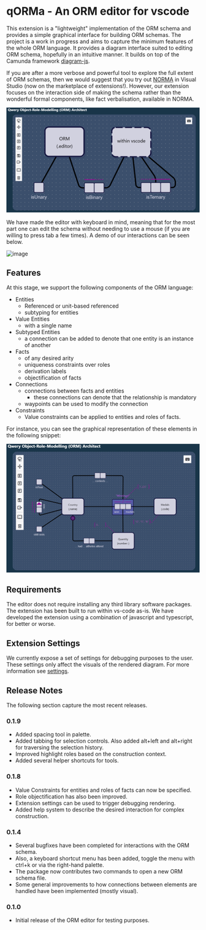 # qORMa - An ORM editor for vscode

This extension is a "lightweight" implementation of the ORM schema and provides 
a simple graphical interface for building ORM schemas. The project is a work 
in progress and aims to capture the minimum features of the whole ORM language. 
It provides a diagram interface suited to editing ORM schema, hopefully in an
intuitive manner. It builds on top of the Camunda framework 
[diagram-js](https://github.com/bpmn-io/diagram-js).

If you are after a more verbose and powerful tool to explore the full extent 
of ORM schemas, then we would suggest that you try out 
[NORMA](https://marketplace.visualstudio.com/items?itemName=ORMSolutions.NORMA2019) 
in Visual Studio (now on the marketplace of extensions!). However, our extension 
focuses on the interaction side of making the schema rather than the wonderful 
formal components, like fact verbalisation, available in NORMA.

![image](/extension/extension-assets/logo-example.png)

We have made the editor with keyboard in mind, meaning that for the most part one can edit the schema without needing to use a mouse (if you are willing to press tab a few times). A demo of our interactions can be seen below.

![image](/extension/extension-assets/qorma_presentation.gif)

## Features

At this stage, we support the following components of the ORM language:
- Entities
    - Referenced or unit-based referenced
    - subtyping for entities
- Value Entities
    - with a single name
- Subtyped Entities
    - a connection can be added to denote that one entity is an instance of another
- Facts
    - of any desired arity
    - uniqueness constraints over roles
    - derivation labels
    - objectification of facts
- Connections 
    - connections between facts and entities
        - these connections can denote that the relationship is mandatory
    - waypoints can be used to modify the connection
- Constraints
    - Value constraints can be applied to entities and roles of facts.

For instance, you can see the graphical representation of these elements in the following snippet:

![image](/extension/extension-assets/medals-example.png)

## Requirements

The editor does not require installing any third library software packages. The extension has been built to run within vs-code as-is. We have developed the extension using a combination of javascript and typescript, for better or worse.

## Extension Settings

We currently expose a set of settings for debugging purposes to the user. 
These settings only affect the visuals of the rendered diagram. For more
information see [settings](/extension/settings.md).

## Release Notes

The following section capture the most recent releases.

### 0.1.9

- Added spacing tool in palette.
- Added tabbing for selection controls. Also added alt+left and alt+right for 
  traversing the selection history.
- Improved highlight roles based on the construction context.
- Added several helper shortcuts for tools.

### 0.1.8

- Value Constraints for entities and roles of facts can now be specified. 
- Role objectification has also been improved.
- Extension settings can be used to trigger debugging rendering.
- Added help system to describe the desired interaction for complex construction.

### 0.1.4

- Several bugfixes have been completed for interactions with the ORM schema.
- Also, a keyboard shortcut menu has been added, toggle the menu with ctrl+k 
  or via the right-hand palette.
- The package now contributes two commands to open a new ORM schema file.
- Some general improvements to how connections between elements are handled
  have been implemented (mostly visual).

### 0.1.0

- Initial release of the ORM editor for testing purposes.
